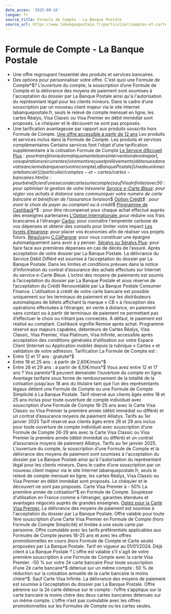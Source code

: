 ```yaml
---
date_acces: '2025-09-16'
langue: fr
source_title: Formule de Compte - La Banque Postale
source_url: https://www.labanquepostale.fr/particulier/comptes-et-cartes/comptes-bancaires/formule-de-compte.html
---
```


# Formule de Compte - La Banque Postale

- Une offre regroupant l’essentiel des produits et services bancaires.
- Des options pour personnaliser votre offre.
C'est quoi une Formule de Compte*$?
L’ouverture du compte, la souscription d’une Formule de Compte et la délivrance des moyens de paiement sont soumises à l'acceptation du dossier par La Banque Postale ainsi qu'à l'autorisation du représentant légal pour les clients mineurs. Dans le cadre d’une souscription par un nouveau client majeur via le site Internet labanquepostale.fr, seuls le relevé de compte mensuel en ligne, les cartes Réalys, Visa Classic ou Visa Premier en débit immédiat sont proposés. Le chéquier et le découvert ne sont pas proposés.
- Une tarification avantageuse par rapport aux produits souscrits hors Formule de Compte.
[Une offre accessible à partir de 12 ans](/particulier/comptes-et-cartes/comptes-bancaires/ouverture-de-compte-mineur.html)
Les produits et services inclus dans la Formule de Compte.
Les produits et services complémentaires
Certains services font l'objet d'une tarification supplémentaire à la cotisation Formule de Compte
[Le Service d’Accueil Plus](/particulier/comptes-et-cartes/comptes-bancaires/mobilite-bancaire.html)*$: pour transférer automatiquement et sans intervention de votre part, vos opérations récurrentes (virements reçus et prélèvements) détenues dans votre ancienne banque vers votre compte La Banque Postale [Une deuxième carte bancair](/particulier/comptes-et-cartes/cartes-bancaires.html)e : pour bénéficier d'une seconde carte sur le compte (sauf Visa Infinite) avec 50% de réduction sur la cotisation annuelle de la carte la moins chère. [Apple Pay](/particulier/comptes-et-cartes/services-de-cartes/apple-pay.html)à partir de 13 ans et [Samsung Pay](/particulier/comptes-et-cartes/services-de-cartes/samsung-pay.html). [Débit différé](/particulier/comptes-et-cartes/services-de-cartes/service-debit-differe.html)*$ : pour optimiser la gestion de votre trésorerie [Service e-Carte Bleue](/particulier/comptes-et-cartes/services-de-cartes/service-e-carte-bleue.html): pour régler vos achats à distance sans communiquer votre numéro de carte bancaire et bénéficier de l’assurance livraison*$ [Option Crédit](/particulier/comptes-et-cartes/services-de-cartes/carte-option-credit.html)*$ : pour avoir le choix de payer au comptant ou à crédit*$ [Programme de Cashback](/particulier/comptes-et-cartes/services-de-cartes/cashback.html)*$ : pour être récompensé pour chaque achat effectué auprès des enseignes partenaires [L'Option Internationale :](https://www.labanquepostale.fr/particulier/comptes-et-cartes/services-de-cartes/option-internationale.html)pour réduire vos frais brancaires à l'étranger [Carbo](https://www.labanquepostale.fr/particulier/solutions-citoyennes/transition-ecologique/carbo.html): pour connaître l'empreinte carbone de vos dépenses et obtenir des conseils pour limiter votre impact [Les livrets d’épargne](/particulier/epargner/livret-epargne.html): pour placer vos économies afin de réaliser vos projets futurs. [Régulys](/particulier/epargner/services-epargne/versements-programmes-regulys.html)ou [C.CéPargne](/particulier/epargner/services-epargne/versements-programmes-ccepargne.html): pour vous constituer une épargne automatiquement sans avoir à y penser. [Séralys ou Séralys Plus](/particulier/assurer/protection-de-la-famille/assurance-deces.html): pour faire face aux premières dépenses en cas de décès de l’assuré.
Après acceptation de votre dossier par La Banque Postale.
La délivrance du Service Débit Différé est soumise à l’acceptation du dossier par La Banque Postale.
Dans les limites et conditions prévues dans la notice d’information du contrat d’assurance des achats effectués sur Internet du service e-Carte Bleue.
L’octroi des moyens de paiements est soumis à l’acceptation du dossier par La Banque Postale et sous réserve de l’acceptation du Crédit Renouvelable par La Banque Postale Consumer Finance.
L’utilisation à crédit de votre carte bancaire est possible uniquement sur les terminaux de paiement et sur les distributeurs automatiques de billets affichant la marque « CB » à l’exception des opérations effectuées à l’étranger, en vente à distance, en paiement sans contact ou à partir de terminaux de paiement ne permettant pas d’effectuer le choix ou n’étant pas connectés. À défaut, le paiement est réalisé au comptant.
Cashback signifie Remise après achat. Programme réservé aux majeurs capables, détenteurs de Cartes Réalys, Visa Classic, Visa Premier, Visa Platinum, Visa Infinite, accessible après acceptation des conditions générales d’utilisation sur votre Espace Client (Internet ou Application mobile) depuis la rubrique « Cartes » et validation de votre adhésion.
Tarification
La Formule de Compte est :
- Entre 12 et 17 ans : gratuite*$
- Entre 18 et 25 ans : à partir de 2,60€/mois*$
- Entre 26 et 29 ans : à partir de 4,10€/mois*$
Vous avez entre 12 et 17 ans ? Vos parents*$ peuvent demander l’ouverture du compte en ligne.
Avantage tarifaire sous forme de remboursement de la totalité de la cotisation jusqu’aux 18 ans du titulaire tant que l’un des représentants légaux détient une Formule de Compte ou une Formule de Compte Simplicité à La Banque Postale.
Tarif réservé aux clients âgés entre 18 et 25 ans inclus pour toute ouverture de compte individuel avec souscription d’une Formule de Compte 18-25 ans avec la Carte Visa Classic ou Visa Premier la première année (débit immédiat ou différé) et un contrat d’assurance moyens de paiement Alliatys. Tarifs au 1er janvier 2025
Tarif réservé aux clients âgés entre 26 et 29 ans inclus pour toute ouverture de compte individuel avec souscription d’une Formule de Compte 26-29 ans avec la Carte Visa Classic ou Visa Premier la première année (débit immédiat ou différé) et un contrat d’assurance moyens de paiement Alliatys. Tarifs au 1er janvier 2025.
L’ouverture du compte, la souscription d’une Formule de Compte et la délivrance des moyens de paiement sont soumises à l'acceptation du dossier par La Banque Postale ainsi qu'à l'autorisation du représentant légal pour les clients mineurs. Dans le cadre d’une souscription par un nouveau client majeur via le site Internet labanquepostale.fr, seuls le relevé de compte mensuel en ligne, les cartes Réalys, Visa Classic ou Visa Premier en débit immédiat sont proposés. Le chéquier et le découvert ne sont pas proposés.
Carte Visa Premier à - 50%
La première année de cotisation*$ en Formule de Compte. Souplesse d’utilisation en France comme à l’étranger, garanties étendues et avantages négociés auprès de grandes enseignes.
[Optez pour la Carte Visa Premier.](/particulier/comptes-et-cartes/cartes-bancaires/carte-visa-premier.html)
La délivrance des moyens de paiement est soumise à l'acceptation du dossier par La Banque Postale. Offre valable pour toute 1ère souscription d’une Carte Visa Premier en Formule de Compte (hors Formule de Compte Simplicité) et limitée à une seule carte par personne. Offre cumulable avec les tarifs préférentiels applicables aux Formules de Compte jeunes 18-25 ans et avec les offres promotionnelles en cours (hors Formule de Compte et Carte seule) proposées par La Banque Postale. Tarif en vigueur au 01/01/2024.
Déjà client à La Banque Postale ? L'offre est valable s'il s'agit de votre première souscription à une Formule de Compte avec la carte Visa Premier.
-50 % sur votre 2è carte bancaire
Pour toute souscription d’une 2è carte bancaire*$ détenue sur un même compte : 50 % de réduction sur la cotisation annuelle de la carte bancaire la moins chère*$.
Sauf Carte Visa Infinite. La délivrance des moyens de paiement est soumise à l’acceptation du dossier par La Banque Postale.
Offre pérenne sur la 2è carte détenue sur le compte : l’offre s’applique sur la carte bancaire la moins chère des deux cartes bancaires détenues sur un même compte. L’offre n’est pas cumulable avec les offres promotionnelles sur les Formules de Compte ou les cartes seules.
